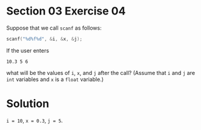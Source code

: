 # Section 03 Exercise 04

Suppose that we call `scanf` as follows:
```c
scanf("%d%f%d", &i, &x, &j);
```
If the user enters
```text
10.3 5 6
```
what will be the values of `i`, `x`, and `j` after the call? (Assume that `i` and `j` are `int` variables and `x` is a `float` variable.)


# Solution

`i = 10`, `x = 0.3`, `j = 5`. 

